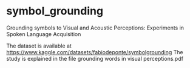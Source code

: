 # symbol_grounding
Grounding symbols to Visual and Acoustic Perceptions: Experiments in Spoken Language Acquisition



The dataset is available at https://www.kaggle.com/datasets/fabiodeponte/symbolgrounding
The study is explained in the file grounding words in visual perceptions.pdf
